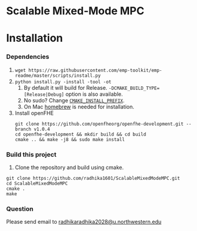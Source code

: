 # Scalable Mixed-Mode MPC

# Installation

### Dependencies

1. `wget https://raw.githubusercontent.com/emp-toolkit/emp-readme/master/scripts/install.py`
2. `python install.py -install -tool -ot`
    1. By default it will build for Release. `-DCMAKE_BUILD_TYPE=[Release|Debug]` option is also available.
    2. No sudo? Change [`CMAKE_INSTALL_PREFIX`](https://cmake.org/cmake/help/v2.8.8/cmake.html#variable%3aCMAKE_INSTALL_PREFIX).
    3. On Mac [homebrew](https://brew.sh/) is needed for installation. 
3. Install openFHE
    ```console
    git clone https://github.com/openfheorg/openfhe-development.git --branch v1.0.4
    cd openfhe-development && mkdir build && cd build
    cmake .. && make -j8 && sudo make install
    ```
### Build this project

1. Clone the repository and build using cmake.

```console
git clone https://github.com/radhika1601/ScalableMixedModeMPC.git
cd ScalableMixedModeMPC
cmake .
make
```

### Question
Please send email to radhikaradhika2028@u.northwestern.edu
